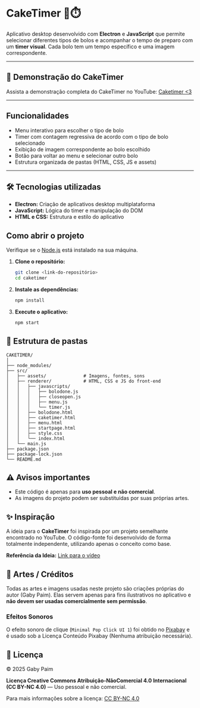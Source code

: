 # CakeTimer 🍰⏱️
Aplicativo desktop desenvolvido com **Electron** e **JavaScript** que permite selecionar diferentes tipos de bolos e acompanhar o tempo de preparo com um **timer visual**. Cada bolo tem um tempo específico e uma imagem correspondente.

---

## 🍰 Demonstração do CakeTimer

Assista a demonstração completa do CakeTimer no YouTube: <a href="https://www.youtube.com/watch?v=Xsbu20aNYZg" target="_blank">Caketimer <3</a>

---

## Funcionalidades

- Menu interativo para escolher o tipo de bolo
- Timer com contagem regressiva de acordo com o tipo de bolo selecionado
- Exibição de imagem correspondente ao bolo escolhido
- Botão para voltar ao menu e selecionar outro bolo
- Estrutura organizada de pastas (HTML, CSS, JS e assets)

---

## 🛠️ Tecnologias utilizadas 

- **Electron:** Criação de aplicativos desktop multiplataforma
- **JavaScript:** Lógica do timer e manipulação do DOM
- **HTML e CSS:** Estrutura e estilo do aplicativo

## Como abrir o projeto

Verifique se o [Node.js](https://nodejs.org/) está instalado na sua máquina.

1. **Clone o repositório:**

    ```bash
    git clone <link-do-repositório>
    cd caketimer
    ```

2. **Instale as dependências:**

    ```bash
    npm install
    ```

3. **Execute o aplicativo:**

    ```bash
    npm start
    ```


## 📁 Estrutura de pastas 
```
CAKETIMER/
│
├── node_modules/
├── src/
│   ├── assets/              # Imagens, fontes, sons
│   ├── renderer/            # HTML, CSS e JS do front-end
│   │   ├── javascripts/
│   │   │   ├── bolodone.js
│   │   │   ├── closeopen.js
│   │   │   ├── menu.js
│   │   │   └── timer.js
│   │   ├── bolodone.html
│   │   ├── caketimer.html
│   │   ├── menu.html
│   │   ├── startpage.html
│   │   ├── style.css
│   │   └── index.html
│   └── main.js
├── package.json
├── package-lock.json
└── README.md
```
## ⚠️ Avisos importantes

- Este código é apenas para **uso pessoal e não comercial**.
- As imagens do projeto podem ser substituídas por suas próprias artes.

## ✨ Inspiração

A ideia para o **CakeTimer** foi inspirada por um projeto semelhante encontrado no YouTube. O código-fonte foi desenvolvido de forma totalmente independente, utilizando apenas o conceito como base.

**Referência da Ideia:** [Link para o vídeo](https://www.youtube.com/watch?v=4TODW-IP4XM)

## 🎨 Artes / Créditos

Todas as artes e imagens usadas neste projeto são criações próprias do autor (Gaby Paim). Elas servem apenas para fins ilustrativos no aplicativo e **não devem ser usadas comercialmente sem permissão**.

### Efeitos Sonoros
O efeito sonoro de clique (`Minimal Pop Click UI 1`) foi obtido no [Pixabay](https://pixabay.com/pt/sound-effects/minimal-pop-click-ui-1-198301/) e é usado sob a Licença Conteúdo Pixabay (Nenhuma atribuição necessária).

## 📝 Licença

© 2025 Gaby Paim

**Licença Creative Commons Atribuição-NãoComercial 4.0 Internacional (CC BY-NC 4.0)** — Uso pessoal e não comercial.

Para mais informações sobre a licença: [CC BY-NC 4.0](https://creativecommons.org/licenses/by-nc/4.0/deed.pt)
